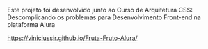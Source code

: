 Este projeto foi desenvolvido junto ao Curso de Arquitetura CSS: Descomplicando os problemas para Desenvolvimento Front-end na plataforma Alura

https://viniciussir.github.io/Fruta-Fruto-Alura/
